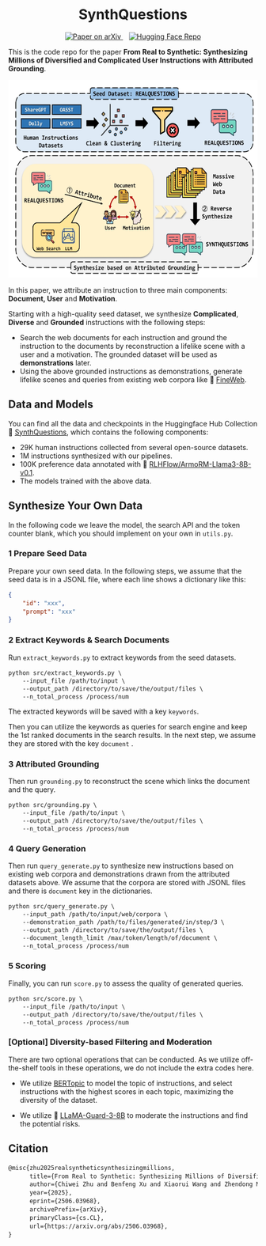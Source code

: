 <h1 align="center">SynthQuestions</h1>

<p align="center">
    <a href="https://www.arxiv.org/abs/2506.03968">
        <img src="https://img.shields.io/badge/arXiv-b31b1b.svg?style=for-the-badge&logo=arXiv&logoColor=white" alt="Paper on arXiv">
    </a>
    &nbsp;&nbsp;
    <a href="https://huggingface.co/datasets/IgnoraZ/SynthQuestions">
        <img src="https://img.shields.io/badge/🤗%20Hugging%20Face-Repo-yellow.svg?style=for-the-badge" alt="Hugging Face Repo">
    </a>
</p>

This is the code repo for the paper **From Real to Synthetic: Synthesizing Millions of Diversified and Complicated User Instructions with Attributed Grounding**. 

<p align="center">
<img src="assets/overview.png" width="600" height="400"/>
</p>

In this paper, we attribute an instruction to three main components: **Document, User** and **Motivation**. 

Starting with a high-quality seed dataset, we synthesize **Complicated**, **Diverse** and **Grounded** instructions with the following steps:

- Search the web documents for each instruction and ground the instruction to the documents by reconstruction a lifelike scene with a user and a motivation. The grounded dataset will be used as **demonstrations** later.
- Using the above grounded instructions as demonstrations, generate lifelike scenes and queries from existing web corpora like 🤗 [FineWeb](https://huggingface.co/datasets/HuggingFaceFW/fineweb).



## Data and Models

You can find all the data and checkpoints in the Huggingface Hub Collection 🤗 [SynthQuestions](https://huggingface.co/collections/IgnoraZ/synthquestions-6848f8f22e063cff5e55266e), which contains the following components:

- 29K human instructions collected from several open-source datasets.
- 1M instructions synthesized with our pipelines.
- 100K preference data annotated with 🤗 [RLHFlow/ArmoRM-Llama3-8B-v0.1](https://huggingface.co/RLHFlow/ArmoRM-Llama3-8B-v0.1).
- The models trained with the above data.



## Synthesize Your Own Data

In the following code we leave the model, the search API and the token counter blank, which you should implement on your own in `utils.py`.

### 1 Prepare Seed Data

Prepare your own seed data. In the following steps, we assume that the seed data is in a JSONL file, where each line shows a dictionary like this:

```json
{
    "id": "xxx",
    "prompt": "xxx"
}
```

### 2 Extract Keywords & Search Documents

Run `extract_keywords.py` to extract keywords from the seed datasets.

```shell
python src/extract_keywords.py \
	--input_file /path/to/input \
	--output_path /directory/to/save/the/output/files \
	--n_total_process /process/num
```

The extracted keywords will be saved with a key `keywords`.

Then you can utilize the keywords as queries for search engine and keep the 1st ranked documents in the search results. In the next step, we assume they are stored with the key `document` . 

### 3 Attributed Grounding

Then run `grounding.py` to reconstruct the scene which links the document and the query.

```shell
python src/grounding.py \
	--input_file /path/to/input \
	--output_path /directory/to/save/the/output/files \
	--n_total_process /process/num
```

### 4 Query Generation

Then run `query_generate.py` to synthesize new instructions based on existing web corpora and demonstrations drawn from the attributed datasets above. We assume that the corpora are stored with JSONL files and there is `document` key in the dictionaries. 

```shell
python src/query_generate.py \
    --input_path /path/to/input/web/corpora \
    --demonstration_path /path/to/files/generated/in/step/3 \
    --output_path /directory/to/save/the/output/files \
    --document_length_limit /max/token/length/of/document \
    --n_total_process /process/num
```

### 5 Scoring

Finally, you can run `score.py` to assess the quality of generated queries.

```shell
python src/score.py \
	--input_file /path/to/input \
	--output_path /directory/to/save/the/output/files \
	--n_total_process /process/num
```

### [Optional] Diversity-based Filtering and Moderation

There are two optional operations that can be conducted. As we utilize off-the-shelf tools in these operations, we do not include the extra codes here.

- We utilize [BERTopic](https://maartengr.github.io/BERTopic/index.html) to model the topic of instructions, and select instructions with the highest scores in each topic, maximizing the diversity of the dataset.

- We utilize 🤗 [LLaMA-Guard-3-8B](https://huggingface.co/meta-llama/Llama-Guard-3-8B) to moderate the instructions and find the potential risks.

## Citation

```latex
@misc{zhu2025realsyntheticsynthesizingmillions,
      title={From Real to Synthetic: Synthesizing Millions of Diversified and Complicated User Instructions with Attributed Grounding}, 
      author={Chiwei Zhu and Benfeng Xu and Xiaorui Wang and Zhendong Mao},
      year={2025},
      eprint={2506.03968},
      archivePrefix={arXiv},
      primaryClass={cs.CL},
      url={https://arxiv.org/abs/2506.03968}, 
}
```







